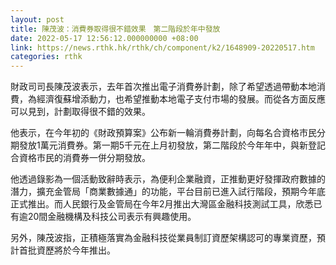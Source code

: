 ```yaml
---
layout: post
title: 陳茂波：消費券取得很不錯效果　第二階段於年中發放
date: 2022-05-17 12:56:12.000000000 +08:00
link: https://news.rthk.hk/rthk/ch/component/k2/1648909-20220517.htm
categories: rthk
---
```


財政司司長陳茂波表示，去年首次推出電子消費券計劃，除了希望透過帶動本地消費，為經濟復蘇增添動力，也希望推動本地電子支付市場的發展。而從各方面反應可以見到，計劃取得很不錯的效果。

他表示，在今年初的《財政預算案》公布新一輪消費券計劃，向每名合資格市民分期發放1萬元消費券。第一期5千元在上月初發放，第二階段於今年年中，與新登記合資格市民的消費券一併分期發放。

他透過錄影為一個活動致辭時表示，為便利企業融資，正推動更好發揮政府數據的潛力，擴充金管局「商業數據通」的功能，平台目前已進入試行階段，預期今年底正式推出。而人民銀行及金管局在今年2月推出大灣區金融科技測試工具，欣悉已有逾20間金融機構及科技公司表示有興趣使用。

另外，陳茂波指，正積極落實為金融科技從業員制訂資歷架構認可的專業資歷，預計首批資歷將於今年推出。
